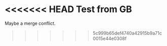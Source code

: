 <<<<<<< HEAD
Test from GB
=======
Maybe a merge conflict.
>>>>>>> 5c999b65def4740a42915b9a71c0015e44e0308f

